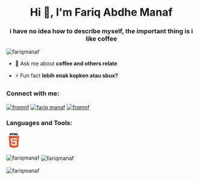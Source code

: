 <h1 align="center">Hi 👋, I'm Fariq Abdhe Manaf</h1>
<h3 align="center">i have no idea how to describe myself, the important thing is i like coffee</h3>

<p align="left"> <img src="https://komarev.com/ghpvc/?username=fariqmanaf&label=Profile%20views&color=0e75b6&style=flat" alt="fariqmanaf" /> </p>

- 💬 Ask me about **coffee and others relate**

- ⚡ Fun fact **lebih enak kopken atau sbux?**

<h3 align="left">Connect with me:</h3>
<p align="left">
<a href="https://twitter.com/frqmnf" target="blank"><img align="center" src="https://raw.githubusercontent.com/rahuldkjain/github-profile-readme-generator/master/src/images/icons/Social/twitter.svg" alt="frqmnf" height="30" width="40" /></a>
<a href="https://fb.com/fariq manaf" target="blank"><img align="center" src="https://raw.githubusercontent.com/rahuldkjain/github-profile-readme-generator/master/src/images/icons/Social/facebook.svg" alt="fariq manaf" height="30" width="40" /></a>
<a href="https://instagram.com/frqmnf" target="blank"><img align="center" src="https://raw.githubusercontent.com/rahuldkjain/github-profile-readme-generator/master/src/images/icons/Social/instagram.svg" alt="frqmnf" height="30" width="40" /></a>
</p>

<h3 align="left">Languages and Tools:</h3>
<p align="left"> <a href="https://www.w3.org/html/" target="_blank" rel="noreferrer"> <img src="https://raw.githubusercontent.com/devicons/devicon/master/icons/html5/html5-original-wordmark.svg" alt="html5" width="40" height="40"/> </a> </p>

<p><img align="left" src="https://github-readme-stats.vercel.app/api/top-langs?username=fariqmanaf&show_icons=true&locale=en&layout=compact" alt="fariqmanaf" /></p>

<p>&nbsp;<img align="center" src="https://github-readme-stats.vercel.app/api?username=fariqmanaf&show_icons=true&locale=en" alt="fariqmanaf" /></p>

<p><img align="center" src="https://github-readme-streak-stats.herokuapp.com/?user=fariqmanaf&" alt="fariqmanaf" /></p>
